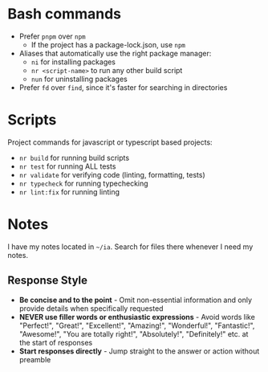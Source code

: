 # Bash commands

- Prefer `pnpm` over `npm`
  - If the project has a package-lock.json, use `npm`
- Aliases that automatically use the right package manager:
  - `ni` for installing packages
  - `nr <script-name>` to run any other build script
  - `nun` for uninstalling packages
- Prefer `fd` over `find`, since it's faster for searching in directories

# Scripts

Project commands for javascript or typescript based projects:

- `nr build` for running build scripts
- `nr test` for running ALL tests
- `nr validate` for verifying code (linting, formatting, tests)
- `nr typecheck` for running typechecking
- `nr lint:fix` for running linting

# Notes

I have my notes located in `~/ia`. Search for files there whenever I need my notes.

## Response Style

- **Be concise and to the point** - Omit non-essential information and only provide details when specifically requested
- **NEVER use filler words or enthusiastic expressions** - Avoid words like "Perfect!", "Great!", "Excellent!", "Amazing!", "Wonderful!", "Fantastic!", "Awesome!", "You are totally right!", "Absolutely!", "Definitely!" etc. at the start of responses
- **Start responses directly** - Jump straight to the answer or action without preamble
